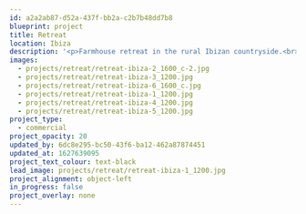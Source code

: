 ```yaml
---
id: a2a2ab87-d52a-437f-bb2a-c2b7b48dd7b8
blueprint: project
title: Retreat
location: Ibiza
description: '<p>Farmhouse retreat in the rural Ibizan countryside.<br></p><p>Photography by: michael whelan<br></p><p></p>'
images:
  - projects/retreat/retreat-ibiza-2_1600_c-2.jpg
  - projects/retreat/retreat-ibiza-3_1200.jpg
  - projects/retreat/retreat-ibiza-6_1600_c.jpg
  - projects/retreat/retreat-ibiza-1_1200.jpg
  - projects/retreat/retreat-ibiza-4_1200.jpg
  - projects/retreat/retreat-ibiza-5_1200.jpg
project_type:
  - commercial
project_opacity: 20
updated_by: 6dc8e295-bc50-43f6-ba12-462a87874451
updated_at: 1627639095
project_text_colour: text-black
lead_image: projects/retreat/retreat-ibiza-1_1200.jpg
project_alignment: object-left
in_progress: false
project_overlay: none
---
```

